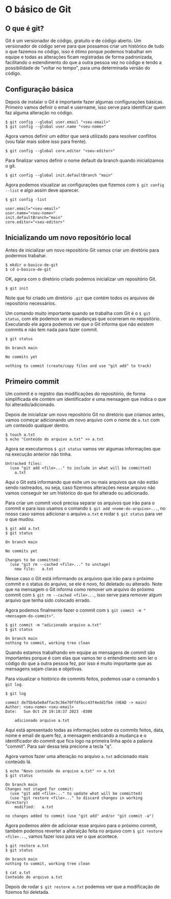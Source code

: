 # O básico de Git

## O que é git?
Git é um versionador de código, gratuito e de código aberto. Um versionador de código serve para que possamos criar um histórico de tudo o que fazemos no código, isso é ótimo porque podemos trabalhar em equipe e todas as alterações ficam registradas de forma padronizada, facilitando o estendimento do que a outra pessoa vez no código e tendo a possibilidade de "voltar no tempo", para uma determinada versão do código.

## Configuração básica

Depois de instalar o Git é importante fazer algumas configurações básicas. Primeiro vamos definir o email e username, isso serve para identificar quem faz alguma alteração no código.

```
$ git config --global user.email "<seu-email>"
$ git config --global user.name "<seu-nome>"
```

Agora vamos definir um editor que será utilizado para resolver conflitos (vou falar mais sobre isso para frente).

```
$ git config --global core.editor "<seu-editor>"
```

Para finalizar vamos definir o nome default da branch quando inicializamos o git.

```
$ git config --global init.defaultBranch "main"
```

Agora podemos visualizar as configurações que fizemos com `$ git config --list` e algo assim deve aparecer.

```
$ git config -list

user.email="<seu-email>"
user.name="<seu-nome>"
init.defaultBranch="main"
core.editor="<seu-editor>"
```

## Inicializando um novo repositório local
Antes de inicializar um novo repositório Git vamos criar um diretório para podermos trabahar. 

```
$ mkdir o-basico-de-git
$ cd o-basico-de-git
```

OK, agora com o diretório criado podemos inicializar um repositório Git.

```
$ git init
```

Note que foi criado um diretório `.git` que contém todos os arquivos de repositório necessários.

Um comando muito importante quando se trabalha com Git é o `$ git status`, com ele podemos ver as mudanças que ocorreram no repositório. Executando ele agora podemos ver que o Git informa que não existem commits e não tem nada para fazer commit.  

```
$ git status

On branch main

No commits yet

nothing to commit (create/copy files and use "git add" to track)
```

## Primeiro commit
Um commit é o registro das modificações do repositório, de forma simplificada ele contém um identificador e uma mensagem que indica o que foi alterado/adicionado.

Depois de inicializar um novo repositório Git no diretório que criamos antes, vamos começar adicionando um novo arquivo com o nome de `a.txt` com um conteúdo qualquer dentro.


```
$ touch a.txt
$ echo "Conteúdo do arquivo a.txt" >> a.txt
```

Agora se executarmos `$ git status` vamos ver algumas informações que na execução anterior não tinha. 

```
Untracked files:
  (use "git add <file>..." to include in what will be committed)
	a.txt
```

Aqui o Git está informando que exite um ou mais arquivos que não estão sendo rastreados, ou seja, caso fizermos alterações nesse arquivo não vamos conseguir ter um histórico do que foi alterado ou adicionado.

Para criar um commit você precisa separar os arquivos que irão para o commit e para isso usamos o comando `$ git add <nome-do-arquivo>...`, no nosso caso vamos adicionar o arquivo `a.txt` e rodar `$ git status` para ver o que mudou. 

```
$ git add a.txt
$ git status

On branch main

No commits yet

Changes to be committed:
  (use "git rm --cached <file>..." to unstage)
	new file:   a.txt
```

Nesse caso o Git está informando os arquivos que irão para o próximo commit e o status do arquivo, se ele é novo, foi deletado ou alterado. Note que na mensagem o Git informa como remover um arquivo do próximo commit com `$ git rm --cached <file>...`, isso serve para remover algum arquivo que tenha sido colocado errado.

Agora podemos finalmente fazer o commit com `$ git commit -m "<mensagem-do-commit>"`. 

```
$ git commit -m "adicionado arquivo a.txt"
$ git status

On branch main
nothing to commit, working tree clean
```

Quando estamos trabalhando em equipe as mensagens de commit são importantes porque é com elas que vamos ter o entendimento sem ler o código do que a outra pessoa fez, por isso é muito importante que as mensagens sejam claras e objetivas.

Para visualizar o histórico de commits feitos, podemos usar o comando `$ git log`.

```
$ git log

commit de75b4a5e0affac9c36e70ffdfbcc43f4edd1fb4 (HEAD -> main)
Author: <seu-nome> <seu-email>
Date:   Sun Oct 29 19:18:37 2023 -0300

    adicionado arquivo a.txt
```

Aqui está apresentado todas as informações sobre os commits feitos, data, nome e email de quem fez, a mensagem endicando a mudança e o identificador do commit que fica logo na primeira linha após a palavra "commit". Para sair dessa tela precione a tecla "q".

Agora vamos fazer uma alteração no arquivo `a.txt` adicionado mais conteúdo lá.

```
$ echo "Novo conteúdo do arquivo a.txt" >> a.txt
$ git status

On branch main
Changes not staged for commit:
  (use "git add <file>..." to update what will be committed)
  (use "git restore <file>..." to discard changes in working directory)
	modified:   a.txt

no changes added to commit (use "git add" and/or "git commit -a")
```

Agora podemos além de adicionar esse arquivo para o próximo commit, também podemos reverter a alteralção feita no arquivo com `$ git restore <file>...`, vamos fazer isso para ver o que acontece.

```
$ git restore a.txt
$ git status

On branch main
nothing to commit, working tree clean

$ cat a.txt
Conteúdo do arquivo a.txt
```

Depois de rodar `$ git restore a.txt` podemos ver que a modificação de fizemos foi deletada.

